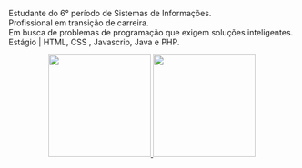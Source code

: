 Estudante do 6° período de Sistemas de Informações. <br>
Profissional em transição de carreira. <br>
Em busca de problemas de programação que exigem soluções inteligentes. <br>
Estágio | HTML, CSS , Javascrip, Java e PHP. <br>
<div align="center">
  <a href="https://github.com/eduardosaatkamp">
  <img height="180em" src="https://github-readme-stats.vercel.app/api?username=eduardosaatkamp&show_icons=true&theme=cobalt&include_all_commits=true&count_private=true"/>
  <img height="180em" src="https://github-readme-stats.vercel.app/api/top-langs/?username=eduardosaatkamp&layout=compact&langs_count=7&theme=cobalt"/>
</div>
